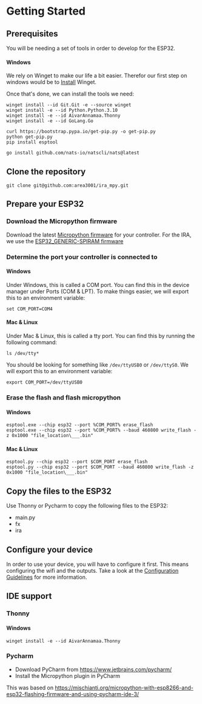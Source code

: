 # Getting Started

## Prerequisites
You will be needing a set of tools in order to develop for the ESP32.
#### Windows
We rely on Winget to make our life a bit easier. Therefor our first step on windows would be to 
[Install](https://learn.microsoft.com/en-us/windows/package-manager/winget/#install-winget) Winget.

Once that's done, we can install the tools we need:
```commandline
winget install --id Git.Git -e --source winget
winget install -e --id Python.Python.3.10
winget install -e --id AivarAnnamaa.Thonny
winget install -e --id GoLang.Go

curl https://bootstrap.pypa.io/get-pip.py -o get-pip.py
python get-pip.py
pip install esptool

go install github.com/nats-io/natscli/nats@latest
```

## Clone the repository
```commandline
git clone git@github.com:area3001/ira_mpy.git
```

## Prepare your ESP32
### Download the Micropython firmware
Download the latest [Micropython firmware](https://micropython.org/download/esp32/) for your controller. For the IRA,
we use the [ESP32_GENERIC-SPIRAM firmware](https://micropython.org/resources/firmware/ESP32_GENERIC-SPIRAM-20240222-v1.22.2.bin)

### Determine the port your controller is connected to
#### Windows
Under Windows, this is called a COM port. You can find this in the device manager under Ports (COM & LPT).
To make things easier, we will export this to an environment variable:
```commandline
set COM_PORT=COM4
```
#### Mac & Linux
Under Mac & Linux, this is called a tty port. You can find this by running the following command:
```commandline
ls /dev/tty*
```
You should be looking for something like `/dev/ttyUSB0` or `/dev/ttyS0`. We will export this to an environment variable:
```commandline
export COM_PORT=/dev/ttyUSB0
```

### Erase the flash and flash micropython
#### Windows
```commandline
esptool.exe --chip esp32 --port %COM_PORT% erase_flash
esptool.exe --chip esp32 --port %COM_PORT% --baud 460800 write_flash -z 0x1000 "file_location\___.bin"
```

#### Mac & Linux
```commandline
esptool.py --chip esp32 --port $COM_PORT erase_flash
esptool.py --chip esp32 --port $COM_PORT --baud 460800 write_flash -z 0x1000 "file_location\___.bin"
```

## Copy the files to the ESP32
Use Thonny or Pycharm to copy the following files to the ESP32:
- main.py
- fx
- ira

## Configure your device
In order to use your device, you will have to configure it first. This means configuring the wifi and the outputs.
Take a look at the [Configuration Guidelines](CONFIGURE.md) for more information.

## IDE support
### Thonny
#### Windows
```commandline
winget install -e --id AivarAnnamaa.Thonny
```

### Pycharm
- Download PyCharm from https://www.jetbrains.com/pycharm/
- Install the Micropython plugin in PyCharm

This was based on https://mischianti.org/micropython-with-esp8266-and-esp32-flashing-firmware-and-using-pycharm-ide-3/
